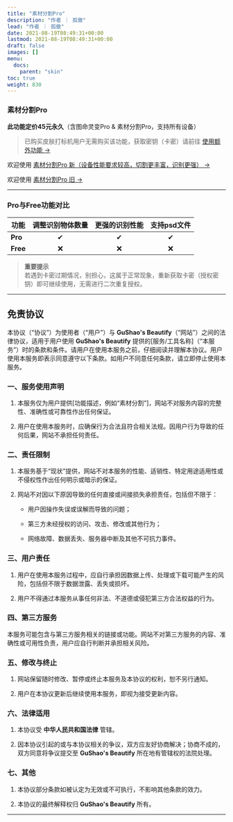 ```yaml
---
title: "素材分割Pro"
description: "作者 ｜ 孤傲"
lead: "作者 ｜ 孤傲"
date: 2021-08-19T08:49:31+00:00
lastmod: 2021-08-19T08:49:31+00:00
draft: false
images: []
menu:
  docs:
    parent: "skin"
toc: true
weight: 830
---
```


### 素材分割Pro  

**此功能定价45元永久**（含图命灵变Pro & 素材分割Pro，支持所有设备）  

> 已购买皮肤打标机用户无需购买该功能，获取密钥（卡密）请前往 [使用额外功能 →](/docs/mark_user/General/useextraservice/)

欢迎使用 [素材分割Pro 新（设备性能要求较高，切割更丰富，识别更强） →](/docs/extra_service/skin/PicPartPro/)

欢迎使用 [素材分割Pro 旧 →](/docs/extra_service/skin/PicPartProOld/)

---

### Pro与Free功能对比  

| 功能         | 调整识别物体数量 | 更强的识别性能 | 支持psd文件 |
|--------------|:---------------:|:-------------:|:----------:|
| **Pro**      |       ✔         |       ✔       |     ✔      |
| **Free**     |       ❌         |       ❌       |     ❌      |

> **重要提示**  
> 若遇到卡密过期情况，别担心，这属于正常现象，重新获取卡密（授权密钥）即可继续使用，无需进行二次重复授权。

---

## 免责协议  

本协议（“协议”）为使用者（“用户”）与 **GuShao's Beautify**（“网站”）之间的法律协议，适用于用户使用 **GuShao's Beautify** 提供的[服务/工具名称]（“本服务”）时的条款和条件。请用户在使用本服务之前，仔细阅读并理解本协议。用户使用本服务即表示同意遵守以下条款。如用户不同意任何条款，请立即停止使用本服务。

### 一、服务使用声明  

1. 本服务仅为用户提供[功能描述，例如“素材分割”]，网站不对服务内容的完整性、准确性或可靠性作出任何保证。  

2. 用户在使用本服务时，应确保行为合法且符合相关法规。因用户行为导致的任何后果，网站不承担任何责任。  

### 二、责任限制  

1. 本服务基于“现状”提供，网站不对本服务的性能、适销性、特定用途适用性或不侵权性作出任何明示或暗示的保证。  

2. 网站不对因以下原因导致的任何直接或间接损失承担责任，包括但不限于：  

   - 用户因操作失误或误解而导致的问题；  

   - 第三方未经授权的访问、攻击、修改或其他行为；  

   - 网络故障、数据丢失、服务器中断及其他不可抗力事件。  

### 三、用户责任  

1. 用户在使用本服务过程中，应自行承担因数据上传、处理或下载可能产生的风险，包括但不限于数据泄露、丢失或损坏。

2. 用户不得通过本服务从事任何非法、不道德或侵犯第三方合法权益的行为。  

### 四、第三方服务  

本服务可能包含与第三方服务相关的链接或功能。网站不对第三方服务的内容、准确性或可用性负责，用户应自行判断并承担相关风险。  

### 五、修改与终止  

1. 网站保留随时修改、暂停或终止本服务及本协议的权利，恕不另行通知。  

2. 用户在本协议更新后继续使用本服务，即视为接受更新内容。  

### 六、法律适用  

1. 本协议受 **中华人民共和国法律** 管辖。  

2. 因本协议引起的或与本协议相关的争议，双方应友好协商解决；协商不成的，双方同意将争议提交至 **GuShao's Beautify** 所在地有管辖权的法院处理。  

### 七、其他  

1. 本协议部分条款如被认定为无效或不可执行，不影响其他条款的效力。

2. 本协议的最终解释权归 **GuShao's Beautify** 所有。  

---

